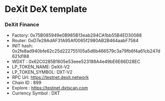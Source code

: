 # DeXit DeX template

### DeXit Finance

- Factory: 0x75B085949e0B985B13eab294CA1bb55B4ED30088
- Router: 0xD7e29AdAF31A95Af0065f2980AB2B464aabF7584
- INIT hash: 0x2fe8ad940bfe62c25d222755105a5d6b466579c3a79fb6f4a61cb247d621d188
- WDXT : 0x62C0285B1605e53eee523188A4e49bE6E66D28EC
- LP_TOKEN_NAME:  DeXit-V2
- LP_TOKEN_SYMBOL:  DXT-V2
- RPC Url: https://testnet.dexit.network
- Chain ID : 899
- Explore : https://testnet.dxtscan.com
- Currency Symbol : DXT

